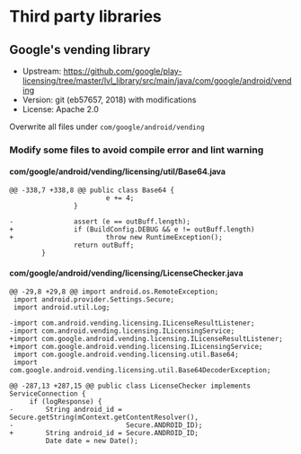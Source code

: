 # Third party libraries


## Google's vending library

- Upstream: https://github.com/google/play-licensing/tree/master/lvl_library/src/main/java/com/google/android/vending
- Version: git (eb57657, 2018) with modifications
- License: Apache 2.0

Overwrite all files under `com/google/android/vending`

### Modify some files to avoid compile error and lint warning

#### com/google/android/vending/licensing/util/Base64.java
```
@@ -338,7 +338,8 @@ public class Base64 {
                        e += 4;
                }
 
-               assert (e == outBuff.length);
+               if (BuildConfig.DEBUG && e != outBuff.length)
+                       throw new RuntimeException();
                return outBuff;
        }
```

#### com/google/android/vending/licensing/LicenseChecker.java
```
@@ -29,8 +29,8 @@ import android.os.RemoteException;
 import android.provider.Settings.Secure;
 import android.util.Log;
 
-import com.android.vending.licensing.ILicenseResultListener;
-import com.android.vending.licensing.ILicensingService;
+import com.google.android.vending.licensing.ILicenseResultListener;
+import com.google.android.vending.licensing.ILicensingService;
 import com.google.android.vending.licensing.util.Base64;
 import com.google.android.vending.licensing.util.Base64DecoderException;
```
```
@@ -287,13 +287,15 @@ public class LicenseChecker implements ServiceConnection {
     if (logResponse) {
-        String android_id = Secure.getString(mContext.getContentResolver(),
-                            Secure.ANDROID_ID);
+        String android_id = Secure.ANDROID_ID;
         Date date = new Date();
```
